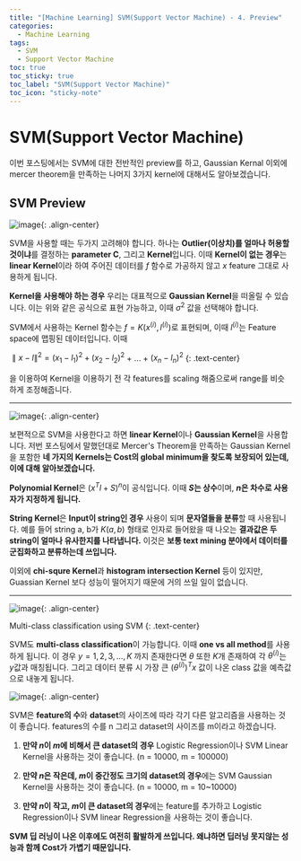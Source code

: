 ```yaml
---
title: "[Machine Learning] SVM(Support Vector Machine) - 4. Preview"
categories:
  - Machine Learning
tags:
  - SVM
  - Support Vector Machine
toc: true
toc_sticky: true
toc_label: "SVM(Support Vector Machine)"
toc_icon: "sticky-note"
---
```


# SVM(Support Vector Machine)

이번 포스팅에서는 SVM에 대한 전반적인 preview를 하고, Gaussian Kernal 이외에 mercer theorem을 만족하는 나머지 3가지 kernel에 대해서도 알아보겠습니다.

## SVM Preview

![image](https://user-images.githubusercontent.com/55765292/169024134-8964669a-d040-4756-8518-88daa1471772.png){: .align-center}

SVM을 사용할 때는 두가지 고려해야 합니다. 하나는 **Outlier(이상치)를 얼마나 허용할 것이냐**를 결정하는 **parameter C**, 그리고 **Kernel**입니다. 이때 **Kernel이 없는 경우**는 **linear Kernel**이라 하여 주어진 데이터를 $f$ 함수로 가공하지 않고 $x$ feature 그대로 사용하게 됩니다.

**Kernel을 사용해야 하는 경우** 우리는 대표적으로 **Gaussian Kernel**을 떠올릴 수 있습니다. 이는 위와 같은 공식으로 표현 가능하고, 이때 $σ^2$ 값을 선택해야 합니다.

SVM에서 사용하는 Kernel 함수는 $f = K(x^{(i)},l^{(i)})$로 표현되며, 이때 $l^{(i)}$는 Feature space에 맵핑된 데이터입니다. 이때

$∥x - l∥^2 = (x_1 - l_1)^2 + (x_2 - l_2)^2$ + ... + $(x_n - l_n)^2$
{: .text-center}

을 이용하여 Kernel을 이용하기 전 각 features를 scaling 해줌으로써 range를 비슷하게 조정해줍니다.

---

![image](https://user-images.githubusercontent.com/55765292/169025438-b26e2e83-d8a4-418a-aa8c-61a517844df7.png){: .align-center}

보편적으로 SVM을 사용한다고 하면 **linear Kernel**이나 **Gaussian Kernel**을 사용합니다. 저번 포스팅에서 말했던대로 Mercer's Theorem을 만족하는 Gaussian Kernel을 포함한 **네 가지의 Kernels는 Cost의 global minimum을 찾도록 보장되어 있는데, 이에 대해 알아보겠습니다.**

**Polynomial Kernel**은 $(x^Tl + S)^n$이 공식입니다. 이때 **$S$는 상수**이며, **$n$은 차수로 사용자가 지정하게 됩니다.**

**String Kernel**은 **Input이 string인 경우** 사용이 되며 **문자열들을 분류**할 때 사용됩니다. 예를 들어 string a, b가 $K(a,b)$ 형태로 인자로 들어왔을 때 나오는 **결과값은 두 string이 얼마나 유사한지를 나타냅니다.** 이것은 **보통 text mining 분야에서 데이터를 군집화하고 분류하는데 쓰입니다.**

이외에 **chi-squre Kernel**과 **histogram intersection Kernel** 등이 있지만, Guassian Kernel 보다 성능이 떨어지기 때문에 거의 쓰일 일이 없습니다.

---

![image](https://user-images.githubusercontent.com/55765292/169026243-589e4ff4-bfa3-4a96-b70a-3ff2695275d9.png){: .align-center}

Multi-class classification using SVM
{: .text-center}

SVM도 **multi-class classification**이 가능합니다. 이때 **one vs all method**를 사용하게 됩니다. 이 경우 $y = 1,2,3,...,K$ 까지 존재한다면 $θ$ 또한 $K$개 존재하여 각 $θ^{(i)}$는 $y$값과 매칭됩니다. 그리고 데이터 분류 시 가장 큰 $(θ^{(i)})^Tx$ 값이 나온 class 값을 예측값으로 내놓게 됩니다.

![image](https://user-images.githubusercontent.com/55765292/169026879-c678e810-bebb-4b2b-909d-69756a1aa7b7.png){: .align-center}

SVM은 **feature의 수**와 **dataset**의 사이즈에 따라 각기 다른 알고리즘을 사용하는 것이 좋습니다. features의 수를 n 그리고 dataset의 사이즈를 m이라고 하겠습니다.

1) **만약 $n$이 $m$에 비해서 큰 dataset의 경우** Logistic Regression이나 SVM Linear Kernel을 사용하는 것이 좋습니다. (n = 10000, m = 100000)

2) **만약 $n$은 작은데, $m$이 중간정도 크기의 dataset의 경우**에는 SVM Gaussian Kernel을 사용하는 것이 좋습니다. (n = 10000, m = 10~10000)

3) **만약 $n$이 작고, $m$이 큰 dataset의 경우**에는 feature를 추가하고 Logistic Regression이나 SVM linear Regression을 사용하는 것이 좋습니다.

**SVM 딥 러닝이 나온 이후에도 여전히 활발하게 쓰입니다. 왜냐하면 딥러닝 못지않는 성능과 함께 Cost가 가볍기 때문입니다.**
